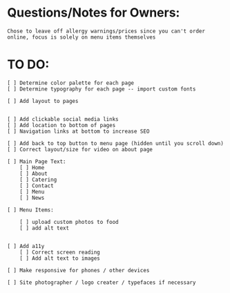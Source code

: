 # Questions/Notes for Owners:
   
    Chose to leave off allergy warnings/prices since you can't order online, focus is solely on menu items themselves 



# TO DO:

    [ ] Determine color palette for each page
    [ ] Determine typography for each page -- import custom fonts

    [ ] Add layout to pages 


    [ ] Add clickable social media links
    [ ] Add location to bottom of pages
    [ ] Navigation links at bottom to increase SEO
    
    [ ] Add back to top button to menu page (hidden until you scroll down)
    [ ] Correct layout/size for video on about page

    [ ] Main Page Text:
        [ ] Home 
        [ ] About
        [ ] Catering
        [ ] Contact
        [ ] Menu
        [ ] News

    [ ] Menu Items:

        [ ] upload custom photos to food 
        [ ] add alt text

 
    [ ] Add a11y
        [ ] Correct screen reading
        [ ] Add alt text to images

    [ ] Make responsive for phones / other devices

    [ ] Site photographer / logo creater / typefaces if necessary